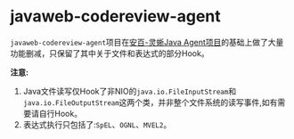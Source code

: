 # javaweb-codereview-agent

`javaweb-codereview-agent`项目在[安百-灵蜥Java Agent项目](http://lx.anbai.com)的基础上做了大量功能删减，只保留了其中关于文件和表达式的部分Hook。 

**注意:**

1. Java文件读写仅Hook了非NIO的`java.io.FileInputStream`和`java.io.FileOutputStream`这两个类，并非整个文件系统的读写事件,如有需要请自行Hook。
2. 表达式执行只包括了:`SpEL`、`OGNL`、`MVEL2`。